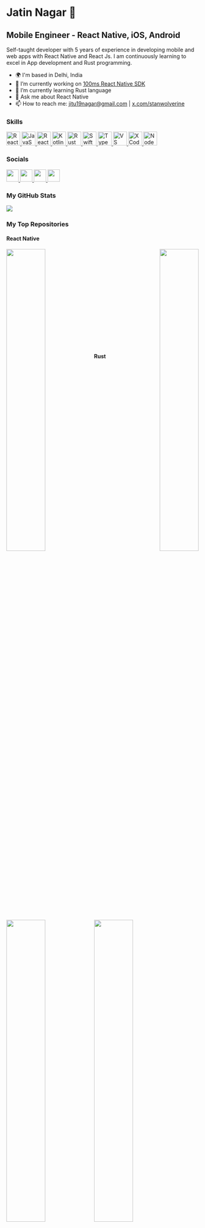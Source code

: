 # Jatin Nagar 👋

## Mobile Engineer - React Native, iOS, Android

Self-taught developer with 5 years of experience in developing mobile and web apps with React Native and React Js. I am continuously learning to excel in App development and Rust programming.

- 🌍 I'm based in Delhi, India
- 🔭 I’m currently working on [100ms React Native SDK](https://github.com/100mslive/react-native-hms)
- 🌱 I’m currently learning Rust language
- 💬 Ask me about React Native
- 📫 How to reach me: [jitu19nagar@gmail.com](mailto:jitu19nagar@gmail.com) | [x.com/stanwolverine](https://x.com/stanwolverine)

### Skills

<p align="left">
  <a href="https://reactnative.dev/" target="_blank" rel="noreferrer">
    <img src="https://raw.githubusercontent.com/danielcranney/readme-generator/main/public/icons/skills/react-colored.svg" width="36" height="36" alt="React Native" />
  </a>
  <a href="https://developer.mozilla.org/en-US/docs/Web/JavaScript" target="_blank" rel="noreferrer">
    <img src="https://raw.githubusercontent.com/danielcranney/readme-generator/main/public/icons/skills/javascript-colored.svg" width="36" height="36" alt="JavaScript" />
  </a>
  <a href="https://reactjs.org/" target="_blank" rel="noreferrer">
    <img src="https://raw.githubusercontent.com/danielcranney/readme-generator/main/public/icons/skills/react-colored.svg" width="36" height="36" alt="React JS" />
  </a>
  <a href="https://kotlinlang.org/" target="_blank" rel="noreferrer">
    <img src="https://raw.githubusercontent.com/danielcranney/readme-generator/main/public/icons/skills/kotlin-colored.svg" width="36" height="36" alt="Kotlin" />
  </a>
  <a href="https://www.rust-lang.org/" target="_blank" rel="noreferrer">
    <picture>
      <source media="(prefers-color-scheme: dark)" srcset="https://raw.githubusercontent.com/danielcranney/readme-generator/main/public/icons/skills/rust-colored-dark.svg" />
      <source media="(prefers-color-scheme: light)" srcset="https://raw.githubusercontent.com/danielcranney/readme-generator/main/public/icons/skills/rust-colored.svg" />
      <img src="https://raw.githubusercontent.com/danielcranney/readme-generator/main/public/icons/skills/rust-colored.svg" width="36" height="36" alt="Rust" />
    </picture>
  </a>
  <a href="https://developer.apple.com/swift/" target="_blank" rel="noreferrer">
    <img src="https://raw.githubusercontent.com/danielcranney/readme-generator/main/public/icons/skills/swift-colored.svg" width="36" height="36" alt="Swift" />
  </a>
  <a href="https://www.typescriptlang.org/" target="_blank" rel="noreferrer">
    <img src="https://raw.githubusercontent.com/danielcranney/readme-generator/main/public/icons/skills/typescript-colored.svg" width="36" height="36" alt="TypeScript" />
  </a>
  <a href="https://code.visualstudio.com/" target="_blank" rel="noreferrer">
    <img src="https://raw.githubusercontent.com/danielcranney/readme-generator/main/public/icons/skills/visualstudiocode-colored.svg" width="36" height="36" alt="VS Code" />
  </a>
  <a href="https://www.xcode.com" target="_blank" rel="noreferrer">
    <img src="https://raw.githubusercontent.com/danielcranney/readme-generator/main/public/icons/skills/xcode-colored.svg" width="36" height="36" alt="XCode" />
  </a>
  <a href="https://nodejs.org/en/" target="_blank" rel="noreferrer">
    <img src="https://raw.githubusercontent.com/danielcranney/readme-generator/main/public/icons/skills/nodejs-colored.svg" width="36" height="36" alt="NodeJS" />
  </a>
</p>

### Socials

<p align="left">
  <a href="https://www.github.com/stanwolverine" target="_blank" rel="noreferrer">
    <picture>
      <source media="(prefers-color-scheme: dark)" srcset="https://raw.githubusercontent.com/danielcranney/readme-generator/main/public/icons/socials/github-dark.svg" />
      <source media="(prefers-color-scheme: light)" srcset="https://raw.githubusercontent.com/danielcranney/readme-generator/main/public/icons/socials/github.svg" />
      <img src="https://raw.githubusercontent.com/danielcranney/readme-generator/main/public/icons/socials/github.svg" width="32" height="32" />
    </picture>
  </a>
  <a href="https://www.linkedin.com/in/jatin-nagar" target="_blank" rel="noreferrer">
    <picture>
      <source media="(prefers-color-scheme: dark)" srcset="https://raw.githubusercontent.com/danielcranney/readme-generator/main/public/icons/socials/linkedin-dark.svg" /> 
      <source media="(prefers-color-scheme: light)" srcset="https://raw.githubusercontent.com/danielcranney/readme-generator/main/public/icons/socials/linkedin.svg" />
      <img src="https://raw.githubusercontent.com/danielcranney/readme-generator/main/public/icons/socials/linkedin.svg" width="32" height="32" />
    </picture>
  </a>
  <a href="https://www.x.com/stanwolverine" target="_blank" rel="noreferrer">
    <picture>
      <source media="(prefers-color-scheme: dark)" srcset="https://raw.githubusercontent.com/danielcranney/readme-generator/main/public/icons/socials/twitter-dark.svg" /> 
      <source media="(prefers-color-scheme: light)" srcset="https://raw.githubusercontent.com/danielcranney/readme-generator/main/public/icons/socials/twitter.svg" />
      <img src="https://raw.githubusercontent.com/danielcranney/readme-generator/main/public/icons/socials/twitter.svg" width="32" height="32" />
    </picture>
  </a>
  <a href="https://blog.nagar.io" target="_blank" rel="noreferrer">
    <picture>
      <source media="(prefers-color-scheme: dark)" srcset="https://raw.githubusercontent.com/danielcranney/readme-generator/main/public/icons/socials/hashnode-dark.svg" /> 
      <source media="(prefers-color-scheme: light)" srcset="https://raw.githubusercontent.com/danielcranney/readme-generator/main/public/icons/socials/hashnode.svg" />
      <img src="https://raw.githubusercontent.com/danielcranney/readme-generator/main/public/icons/socials/hashnode.svg" width="32" height="32" />
    </picture>
  </a>
</p>

### My GitHub Stats

<a href="http://www.github.com/stanwolverine">
  <picture>
    <source media="(prefers-color-scheme: dark)" srcset="https://github-readme-streak-stats.herokuapp.com/?user=stanwolverine&stroke=c9d1d9&background=0d1117&ring=58a6ff&fire=58a6ff&currStreakNum=c9d1d9&currStreakLabel=58a6ff&sideNums=c9d1d9&sideLabels=c9d1d9&dates=c9d1d9&hide_border=true" />
    <source media="(prefers-color-scheme: light)" srcset="https://github-readme-streak-stats.herokuapp.com/?user=stanwolverine&stroke=24292e&background=ffffff&ring=0366d6&fire=0366d6&currStreakNum=24292e&currStreakLabel=0366d6&sideNums=24292e&sideLabels=24292e&dates=24292e&hide_border=true" />
    <img src="https://github-readme-streak-stats.herokuapp.com/?user=stanwolverine&stroke=24292e&background=ffffff&ring=0366d6&fire=0366d6&currStreakNum=24292e&currStreakLabel=0366d6&sideNums=24292e&sideLabels=24292e&dates=24292e&hide_border=true" />
  </picture>
</a>

### My Top Repositories

#### React Native
<div width="100%" align="center">
  <a href="https://github.com/stanwolverine/rnhms-callkeep-demo" target="_blank" rel="noreferrer" align="left">
    <picture>
      <source media="(prefers-color-scheme: dark)" srcset="https://github-readme-stats.vercel.app/api/pin/?username=stanwolverine&repo=rnhms-callkeep-demo&title_color=58a6ff&text_color=c9d1d9&icon_color=58a6ff&bg_color=0d1117&hide_border=false&border_color=30363d&locale=en" />
      <source media="(prefers-color-scheme: light)" srcset="https://github-readme-stats.vercel.app/api/pin/?username=stanwolverine&repo=rnhms-callkeep-demo&title_color=0366d6&text_color=24292e&icon_color=0366d6&bg_color=ffffff&hide_border=false&border_color=e1e4e8&locale=en" />
      <img align="left" width="45%" src="https://github-readme-stats.vercel.app/api/pin/?username=stanwolverine&repo=rnhms-callkeep-demo&title_color=0366d6&text_color=24292e&icon_color=0366d6&bg_color=ffffff&hide_border=false&border_color=e1e4e8&locale=en" />
    </picture>
  </a>

  <a href="https://github.com/stanwolverine/react-native" target="_blank" rel="noreferrer" align="right">
    <picture>
      <source media="(prefers-color-scheme: dark)" srcset="https://github-readme-stats.vercel.app/api/pin/?username=stanwolverine&repo=react-native&title_color=58a6ff&text_color=c9d1d9&icon_color=58a6ff&bg_color=0d1117&hide_border=false&border_color=30363d&locale=en" />
      <source media="(prefers-color-scheme: light)" srcset="https://github-readme-stats.vercel.app/api/pin/?username=stanwolverine&repo=react-native&title_color=0366d6&text_color=24292e&icon_color=0366d6&bg_color=ffffff&hide_border=false&border_color=e1e4e8&locale=en" />
      <img align="right" width="45%" src="https://github-readme-stats.vercel.app/api/pin/?username=stanwolverine&repo=react-native&title_color=0366d6&text_color=24292e&icon_color=0366d6&bg_color=ffffff&hide_border=false&border_color=e1e4e8&locale=en" />
    </picture>
  </a>
</div>

<br /><br /><br /><br /><br /><br /><br />

<div width="100%" align="center">
  <a href="https://github.com/stanwolverine/CalendarApp" target="_blank" rel="noreferrer" align="left">
    <picture>
      <source media="(prefers-color-scheme: dark)" srcset="https://github-readme-stats.vercel.app/api/pin/?username=stanwolverine&repo=CalendarApp&title_color=58a6ff&text_color=c9d1d9&icon_color=58a6ff&bg_color=0d1117&hide_border=false&border_color=30363d&locale=en" />
      <source media="(prefers-color-scheme: light)" srcset="https://github-readme-stats.vercel.app/api/pin/?username=stanwolverine&repo=CalendarApp&title_color=0366d6&text_color=24292e&icon_color=0366d6&bg_color=ffffff&hide_border=false&border_color=e1e4e8&locale=en" />
      <img align="left" width="45%" src="https://github-readme-stats.vercel.app/api/pin/?username=stanwolverine&repo=CalendarApp&title_color=0366d6&text_color=24292e&icon_color=0366d6&bg_color=ffffff&hide_border=false&border_color=e1e4e8&locale=en" />
    </picture>
  </a>
</div>

<br /><br /><br /><br /><br /><br /><br />
#### Rust

<div width="100%" align="center">
  <a href="https://github.com/stanwolverine/100-exercises-to-learn-rust" target="_blank" rel="noreferrer" align="left">
    <picture>
      <source media="(prefers-color-scheme: dark)" srcset="https://github-readme-stats.vercel.app/api/pin/?username=stanwolverine&repo=100-exercises-to-learn-rust&title_color=58a6ff&text_color=c9d1d9&icon_color=58a6ff&bg_color=0d1117&hide_border=false&border_color=30363d&locale=en" />
      <source media="(prefers-color-scheme: light)" srcset="https://github-readme-stats.vercel.app/api/pin/?username=stanwolverine&repo=100-exercises-to-learn-rust&title_color=0366d6&text_color=24292e&icon_color=0366d6&bg_color=ffffff&hide_border=false&border_color=e1e4e8&locale=en" />
      <img align="left" width="45%" src="https://github-readme-stats.vercel.app/api/pin/?username=stanwolverine&repo=100-exercises-to-learn-rust&title_color=0366d6&text_color=24292e&icon_color=0366d6&bg_color=ffffff&hide_border=false&border_color=e1e4e8&locale=en" />
    </picture>
  </a>

  <a href="https://github.com/stanwolverine/zero2prod" target="_blank" rel="noreferrer" align="right">
    <picture>
      <source media="(prefers-color-scheme: dark)" srcset="https://github-readme-stats.vercel.app/api/pin/?username=stanwolverine&repo=zero2prod&title_color=58a6ff&text_color=c9d1d9&icon_color=58a6ff&bg_color=0d1117&hide_border=false&border_color=30363d&locale=en" />
      <source media="(prefers-color-scheme: light)" srcset="https://github-readme-stats.vercel.app/api/pin/?username=stanwolverine&repo=zero2prod&title_color=0366d6&text_color=24292e&icon_color=0366d6&bg_color=ffffff&hide_border=false&border_color=e1e4e8&locale=en" />
      <img align="right" width="45%" src="https://github-readme-stats.vercel.app/api/pin/?username=stanwolverine&repo=zero2prod&title_color=0366d6&text_color=24292e&icon_color=0366d6&bg_color=ffffff&hide_border=false&border_color=e1e4e8&locale=en" />
    </picture>
  </a>
</div>

<br /><br /><br /><br /><br /><br /><br />

<div width="100%" align="center">
  <a href="https://github.com/stanwolverine/leetcode-problem-solutions-in-rust" target="_blank" rel="noreferrer" align="left">
    <picture>
      <source media="(prefers-color-scheme: dark)" srcset="https://github-readme-stats.vercel.app/api/pin/?username=stanwolverine&repo=leetcode-problem-solutions-in-rust&title_color=58a6ff&text_color=c9d1d9&icon_color=58a6ff&bg_color=0d1117&hide_border=false&border_color=30363d&locale=en" />
      <source media="(prefers-color-scheme: light)" srcset="https://github-readme-stats.vercel.app/api/pin/?username=stanwolverine&repo=leetcode-problem-solutions-in-rust&title_color=0366d6&text_color=24292e&icon_color=0366d6&bg_color=ffffff&hide_border=false&border_color=e1e4e8&locale=en" />
      <img align="left" width="45%" src="https://github-readme-stats.vercel.app/api/pin/?username=stanwolverine&repo=leetcode-problem-solutions-in-rust&title_color=0366d6&text_color=24292e&icon_color=0366d6&bg_color=ffffff&hide_border=false&border_color=e1e4e8&locale=en" />
    </picture>
  </a>
</div>



